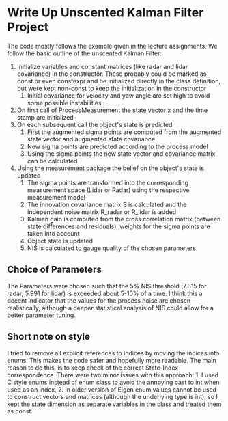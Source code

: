 # Write Up Unscented Kalman Filter Project

The code mostly follows the example given in the lecture assignments. We follow the basic outline of the unscented Kalman Filter:

1. Initialize variables and constant matrices (like radar and lidar covariance) in the constructor. These probably could be marked as const or even constexpr and be initialized directly in the class definition, but were kept non-const to keep the initialization in the constructor
    1. Initial covariance for velocity and yaw angle are set high to avoid some possible instabilities
2. On first call of ProcessMeasurement the state vector x and the time stamp are initialized
3. On each subsequent call the object's state is predicted
    1. First the augmented sigma points are computed from the augmented state vector and augmented state covariance
    2. New sigma points are predicted according to the process model
    3. Using the sigma points the new state vector and covariance matrix can be calculated
4. Using the measurement package the belief on the object's state is updated
   1. The sigma points are transformed into the corresponding measurement space (Lidar or Radar) using the respective measurement model
   2. The innovation covariance matrix S is calculated and the independent noise matrix R_radar or R_lidar is added
   3. Kalman gain is computed from the cross correlation matrix (between state differences and residuals), weights for the sigma points are taken into account
   4. Object state is updated
   5. NIS is calculated to gauge quality of the chosen parameters

## Choice of Parameters

The Parameters were chosen such that the 5% NIS threshold (7.815 for radar, 5.991 for lidar) is exceeded about 5-10% of a time. I think this a decent indicator that the values for the process noise are chosen realistically, although a deeper statistical analysis of NIS could allow for a better parameter tuning.

## Short note on style

I tried to remove all explicit references to indices by moving the indices into enums. This makes the code safer and hopefully more readable. The main reason to do this, is to keep check of the correct State-Index correspondence. There were two minor issues with this approach: 1. I used C style enums instead of enum class to avoid the annoying cast to int when used as an index, 2. In older version of Eigen enum values cannot be used to construct vectors and matrices (although the underlying type is int), so I kept the state dimension as separate variables in the class and treated them as const.
